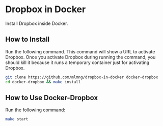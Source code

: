 Dropbox in Docker
=================

Install Dropbox inside Docker.

How to Install
--------------

Run the following command.  This command will show a URL to activate Dropbox.  Once you activate Dropbox during running the command, you should kill it because it runs a temporary container just for activating Dropbox.

```sh
git clone https://github.com/mlmng/dropbox-in-docker docker-dropbox
cd docker-dropbox && make install
```

How to Use Docker-Dropbox
-------------------------

Run the following command:

```sh
make start
```
